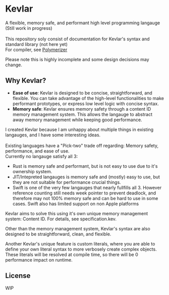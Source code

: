 # Kevlar
A flexible, memory safe, and performant high level programming langauge \
(Still work in progress) \
\
This repository soly consist of documentation for Kevlar's syntax and standard library (not here yet) \
For compiler, see [Polymerizer](https://github.com/BlackFuffey/Polymerizer)

Please note this is highly incomplete and some design decisions may change.

## Why Kevlar?
 - **Ease of use**: Kevlar is designed to be concise, straightforward, and flexible. You can take advantage of the high-level
                    functionalities to make performant prototypes, or express low level logic with concise syntax.  
 - **Memory safe**: Kevlar ensures memory safety through a content ID memory management system. This allows the langauge to
                    abstract away memory management while keeping good performance.

I created Kevlar because I am unhappy about multiple things in existing langauges, and I have some interesting ideas. \
\
Existing languages have a "Pick-two" trade off regarding: Memory safety, performance, and ease of use. \
Currently no langauge satisfy all 3: 
- Rust is memory safe and performant, but is not easy to use due to it's ownership system.
- JIT/Intepreted langauges is memory safe and (mostly) easy to use, but they are not suitable for performance crucial things. 
- Swift is one of the very few langauges that nearly fullfills all 3. However reference counting still needs week pointer to prevent deadlock, and therefore may not 100% memory safe and can be hard to use in some cases. Swift also has limited support on non Apple platforms

Kevlar aims to solve this using it's own unique memory management system: Content ID. For details, see specification.kev.

Other than the memory management system, Kevlar's syntax are also designed to be straightforward, clean, and flexible. 

Another Kevlar's unique feature is custom literals, where you are able to define your own literal syntax to more verbosely create complex objects. These literals will be resolved at compile time, so there will be 0 performance impact on runtime.

## License
WIP

